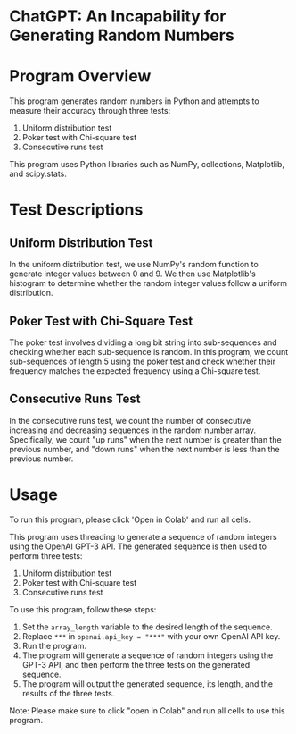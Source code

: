 # ChatGPT: An Incapability for Generating Random Numbers


# Program Overview
This program generates random numbers in Python and attempts to measure their accuracy through three tests:

1. Uniform distribution test
2. Poker test with Chi-square test
3. Consecutive runs test

This program uses Python libraries such as NumPy, collections, Matplotlib, and scipy.stats.

# Test Descriptions

## Uniform Distribution Test
In the uniform distribution test, we use NumPy's random function to generate integer values between 0 and 9. We then use Matplotlib's histogram to determine whether the random integer values follow a uniform distribution.

## Poker Test with Chi-Square Test
The poker test involves dividing a long bit string into sub-sequences and checking whether each sub-sequence is random. In this program, we count sub-sequences of length 5 using the poker test and check whether their frequency matches the expected frequency using a Chi-square test.

## Consecutive Runs Test
In the consecutive runs test, we count the number of consecutive increasing and decreasing sequences in the random number array. Specifically, we count "up runs" when the next number is greater than the previous number, and "down runs" when the next number is less than the previous number.

# Usage
To run this program, please click 'Open in Colab' and run all cells.

This program uses threading to generate a sequence of random integers using the OpenAI GPT-3 API. The generated sequence is then used to perform three tests:

1. Uniform distribution test
2. Poker test with Chi-square test
3. Consecutive runs test

To use this program, follow these steps:

1. Set the `array_length` variable to the desired length of the sequence.
2. Replace `***` in `openai.api_key = "***"` with your own OpenAI API key.
3. Run the program.
4. The program will generate a sequence of random integers using the GPT-3 API, and then perform the three tests on the generated sequence.
5. The program will output the generated sequence, its length, and the results of the three tests.

Note: Please make sure to click "open in Colab" and run all cells to use this program.
